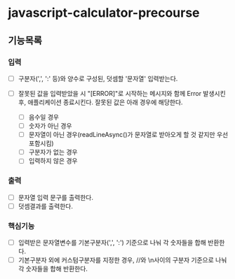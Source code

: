 # javascript-calculator-precourse

## 기능목록

### 입력

- [ ] 구분자(',', ':' 등)와 양수로 구성된, 덧셈할 '문자열' 입력받는다.

- [ ] 잘못된 값을 입력받았을 시 "[ERROR]"로 시작하는 메시지와 함께 Error 발생시킨 후, 애플리케이션 종료시킨다. 잘못된 값은 아래 경우에 해당한다.
  - [ ] 음수일 경우
  - [ ] 숫자가 아닌 경우
  - [ ] 문자열이 아닌 경우(readLineAsync()가 문자열로 받아오게 할 것 같지만 우선 포함시킴)
  - [ ] 구분자가 없는 경우
  - [ ] 입력하지 않은 경우

### 출력

- [ ] 문자열 입력 문구를 출력한다.
- [ ] 덧셈결과를 출력한다.

### 핵심기능

- [ ] 입력받은 문자열변수를 기본구분자(',', ':') 기준으로 나눠 각 숫자들을 합해 반환한다.
- [ ] 기본구분자 외에 커스텀구분자를 지정한 경우, //와 \n사이의 구분자 기준으로 나눠 각 숫자들을 합해 반환한다.
